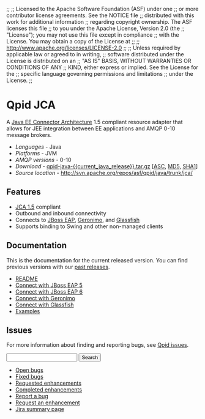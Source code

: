 ;;
;; Licensed to the Apache Software Foundation (ASF) under one
;; or more contributor license agreements.  See the NOTICE file
;; distributed with this work for additional information
;; regarding copyright ownership.  The ASF licenses this file
;; to you under the Apache License, Version 2.0 (the
;; "License"); you may not use this file except in compliance
;; with the License.  You may obtain a copy of the License at
;; 
;;   http://www.apache.org/licenses/LICENSE-2.0
;; 
;; Unless required by applicable law or agreed to in writing,
;; software distributed under the License is distributed on an
;; "AS IS" BASIS, WITHOUT WARRANTIES OR CONDITIONS OF ANY
;; KIND, either express or implied.  See the License for the
;; specific language governing permissions and limitations
;; under the License.
;;

# Qpid JCA

A
[Java EE Connector Architecture](http://en.wikipedia.org/wiki/Java_EE_Connector_Architecture)
1.5 compliant resource adapter that allows for JEE integration between
EE applications and AMQP 0-10 message brokers.

  - *Languages* - Java
  - *Platforms* - JVM
  - *AMQP versions* - 0-10
  - *Download* - [qpid-java-{{current_java_release}}.tar.gz](http://www.apache.org/dyn/closer.lua/qpid/java/{{current_java_release}}/qpid-java-{{current_java_release}}.tar.gz) \[[ASC](http://www.apache.org/dist/qpid/java/{{current_java_release}}/qpid-java-{{current_java_release}}.tar.gz.asc), [MD5](http://www.apache.org/dist/qpid/java/{{current_java_release}}/qpid-java-{{current_java_release}}.tar.gz.md5), [SHA1](http://www.apache.org/dist/qpid/java/{{current_java_release}}/qpid-java-{{current_java_release}}.tar.gz.sha1)]
  - *Source location* -  <http://svn.apache.org/repos/asf/qpid/java/trunk/jca/>

## Features

<div class="two-column" markdown="1">

 - [JCA 1.5](http://jcp.org/en/jsr/detail?id=112) compliant
 - Outbound and inbound connectivity
 - Connects to [JBoss EAP](http://www.redhat.com/products/jbossenterprisemiddleware/application-platform/), [Geronimo](http://geronimo.apache.org/), and [Glassfish](https://glassfish.java.net/)
 - Supports binding to Swing and other non-managed clients

</div>

## Documentation

This is the documentation for the current released version.  You can
find previous versions with our
[past releases]({{site_url}}/releases/index.html#past-releases).

<div class="two-column" markdown="1">

 - [README](http://svn.apache.org/repos/asf/qpid/java/tags/{{current_java_release}}/jca/README.txt)
 - [Connect with JBoss EAP 5](http://svn.apache.org/repos/asf/qpid/java/tags/{{current_java_release}}/jca/README-JBOSS.txt)
 - [Connect with JBoss EAP 6](http://svn.apache.org/repos/asf/qpid/java/tags/{{current_java_release}}/jca/README-JBOSS-EAP6.txt)
 - [Connect with Geronimo](http://svn.apache.org/repos/asf/qpid/java/tags/{{current_java_release}}/jca/README-GERONIMO.txt)
 - [Connect with Glassfish](http://svn.apache.org/repos/asf/qpid/tags/{{current_java_release}}/qpid/java/jca/example/README-GLASSFISH.txt)
 - [Examples](http://svn.apache.org/repos/asf/qpid/java/tags/{{current_java_release}}/jca/example/)

</div>

## Issues

For more information about finding and reporting bugs, see
[Qpid issues]({{site_url}}/issues.html).

<div class="indent">
  <form id="jira-search-form">
    <input type="hidden" name="jql" value="project = QPID and component = JCA and text ~ '{}' order by updatedDate desc"/>
    <input type="text" name="text"/>
    <button type="submit">Search</button>
  </form>
</div>

<div class="two-column" markdown="1">

 - [Open bugs](http://issues.apache.org/jira/issues/?jql=resolution+%3D+EMPTY+and+component+%3D+%22JCA%22+and+project+%3D+%22QPID%22)
 - [Fixed bugs](http://issues.apache.org/jira/issues/?jql=resolution+%3D+%22Fixed%22+and+issuetype+%3D+%22Bug%22+and+component+%3D+%22JCA%22+and+project+%3D+%22QPID%22)
 - [Requested enhancements](http://issues.apache.org/jira/issues/?jql=resolution+%3D+EMPTY+and+issuetype+in+%28%22New+Feature%22%2C+%22Improvement%22%29+and+component+%3D+%22JCA%22+and+project+%3D+%22QPID%22)
 - [Completed enhancements](http://issues.apache.org/jira/issues/?jql=resolution+%3D+%22Fixed%22+and+issuetype+in+%28%22New+Feature%22%2C+%22Improvement%22%29+and+component+%3D+%22JCA%22+and+project+%3D+%22QPID%22)
 - [Report a bug](http://issues.apache.org/jira/secure/CreateIssueDetails!init.jspa?pid=12310520&issuetype=1&priority=3&summary=[Enter%20a%20brief%20description]&components=12317036)
 - [Request an enhancement](http://issues.apache.org/jira/secure/CreateIssueDetails!init.jspa?pid=12310520&issuetype=4&priority=3&summary=[Enter%20a%20brief%20description]&components=12317036)
 - [Jira summary page](http://issues.apache.org/jira/browse/QPID/component/12317036)

</div>
